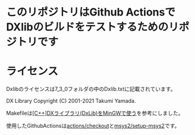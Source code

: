 # このリポジトリはGithub ActionsでDXlibのビルドをテストするためのリポジトリです
# ライセンス
Dxlibのライセンスは7_3_0フォルダの中のDxlib.txtに記載されています。

DX Library Copyright (C) 2001-2021 Takumi Yamada.

Makefileは[[C++]DXライブラリ(DxLib)をMinGWで使う](https://qiita.com/C_Assembly/items/e921b7c0745651d31d79)を参考にしました。

使用したGithubActionsは[actions/checkout](https://github.com/actions/checkout)と[msys2/setup-msys2](https://github.com/msys2/setup-msys2)です。

